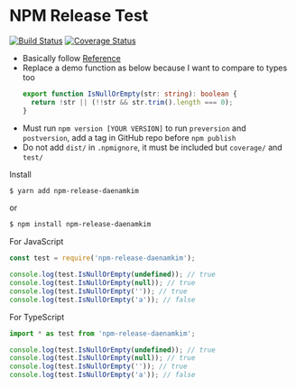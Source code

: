 # NPM Release Test

[![Build Status](https://travis-ci.org/daenamkim/npm-release-test.svg?branch=master)](https://travis-ci.org/daenamkim/npm-release-test)
[![Coverage Status](https://coveralls.io/repos/github/daenamkim/npm-release-test/badge.svg?branch=master)](https://coveralls.io/github/daenamkim/npm-release-test?branch=master)


- Basically follow [Reference](https://medium.com/@nilayvishwakarma/build-an-npm-package-with-typescript-by-nilay-vishwakarma-f303d7072f80)
- Replace a demo function as below because I want to compare to types too
  ```ts
  export function IsNullOrEmpty(str: string): boolean {
    return !str || (!!str && str.trim().length === 0);
  }
  ```
- Must run `npm version [YOUR VERSION]` to run `preversion` and `postversion`, add a tag in GitHub repo before `npm publish`
- Do not add `dist/` in `.npmignore`, it must be included but `coverage/` and `test/`

Install

```sh
$ yarn add npm-release-daenamkim
```

or

```sh
$ npm install npm-release-daenamkim
```

For JavaScript

```js
const test = require('npm-release-daenamkim');

console.log(test.IsNullOrEmpty(undefined)); // true
console.log(test.IsNullOrEmpty(null)); // true
console.log(test.IsNullOrEmpty('')); // true
console.log(test.IsNullOrEmpty('a')); // false
```

For TypeScript

```js
import * as test from 'npm-release-daenamkim';

console.log(test.IsNullOrEmpty(undefined)); // true
console.log(test.IsNullOrEmpty(null)); // true
console.log(test.IsNullOrEmpty('')); // true
console.log(test.IsNullOrEmpty('a')); // false
```
